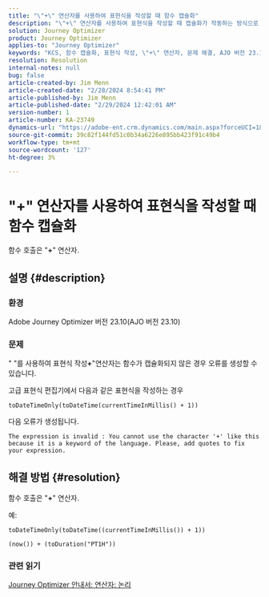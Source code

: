 ```yaml
---
title: "\"+\" 연산자를 사용하여 표현식을 작성할 때 함수 캡슐화"
description: "\"+\" 연산자를 사용하여 표현식을 작성할 때 캡슐화가 작동하는 방식으로 Adobe Journey Optimizer 버전 23.10에서 오류가 발생하지 않습니다."
solution: Journey Optimizer
product: Journey Optimizer
applies-to: "Journey Optimizer"
keywords: "KCS, 함수 캡슐화, 표현식 작성, \"+\" 연산자, 문제 해결, AJO 버전 23.10, Adobe Journey Optimizer 버전 23.10"
resolution: Resolution
internal-notes: null
bug: false
article-created-by: Jim Menn
article-created-date: "2/28/2024 8:54:41 PM"
article-published-by: Jim Menn
article-published-date: "2/29/2024 12:42:01 AM"
version-number: 1
article-number: KA-23749
dynamics-url: "https://adobe-ent.crm.dynamics.com/main.aspx?forceUCI=1&pagetype=entityrecord&etn=knowledgearticle&id=dc42ec91-7bd6-ee11-9079-6045bd006268"
source-git-commit: 39c82f144fd51c0b34a6226e895bb423f91c49b4
workflow-type: tm+mt
source-wordcount: '127'
ht-degree: 3%

---
```


# &quot;+&quot; 연산자를 사용하여 표현식을 작성할 때 함수 캡슐화


함수 호출은 &quot;<b>+</b>&quot; 연산자.

## 설명 {#description}


### 환경

Adobe Journey Optimizer 버전 23.10(AJO 버전 23.10)

### 문제

&quot; &quot;를 사용하여 표현식 작성<b>+</b>&quot;연산자는 함수가 캡슐화되지 않은 경우 오류를 생성할 수 있습니다.

고급 표현식 편집기에서 다음과 같은 표현식을 작성하는 경우


```
toDateTimeOnly(toDateTime(currentTimeInMillis() + 1))
```


다음 오류가 생성됩니다.


```
The expression is invalid : You cannot use the character '+' like this because it is a keyword of the language. Please, add quotes to fix your expression.
```



## 해결 방법 {#resolution}


함수 호출은 &quot;<b>+</b>&quot; 연산자.

예:


```
toDateTimeOnly(toDateTime((currentTimeInMillis()) + 1))
```



```
(now()) + (toDuration("PT1H"))
```


### 관련 읽기

[Journey Optimizer 안내서: 연산자: 논리](https://experienceleague.adobe.com/docs/journey-optimizer/using/orchestrate-journeys/building-advanced-conditions-journeys/syntax/operators.html#%2B-2)
